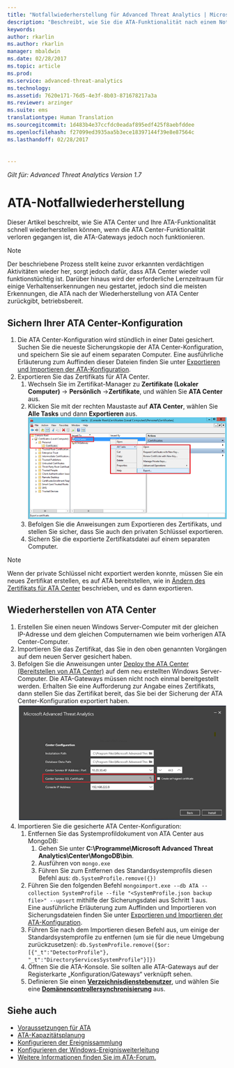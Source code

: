 ```yaml
---
title: "Notfallwiederherstellung für Advanced Threat Analytics | Microsoft-Dokumentation"
description: "Beschreibt, wie Sie die ATA-Funktionalität nach einem Notfall schnell wiederherstellen können"
keywords: 
author: rkarlin
ms.author: rkarlin
manager: mbaldwin
ms.date: 02/28/2017
ms.topic: article
ms.prod: 
ms.service: advanced-threat-analytics
ms.technology: 
ms.assetid: 7620e171-76d5-4e3f-8b03-871678217a3a
ms.reviewer: arzinger
ms.suite: ems
translationtype: Human Translation
ms.sourcegitcommit: 1d483b4e37ccfdc0eadaf895edf425f8aebfddee
ms.openlocfilehash: f27099ed3935aa5b3ece18397144f39e8e87564c
ms.lasthandoff: 02/28/2017


---
```


*Gilt für: Advanced Threat Analytics Version 1.7*



# <a name="ata-disaster-recovery"></a>ATA-Notfallwiederherstellung
Dieser Artikel beschreibt, wie Sie ATA Center und Ihre ATA-Funktionalität schnell wiederherstellen können, wenn die ATA Center-Funktionalität verloren gegangen ist, die ATA-Gateways jedoch noch funktionieren. 

>[!NOTE]
> Der beschriebene Prozess stellt keine zuvor erkannten verdächtigen Aktivitäten wieder her, sorgt jedoch dafür, dass ATA Center wieder voll funktionstüchtig ist. Darüber hinaus wird der erforderliche Lernzeitraum für einige Verhaltenserkennungen neu gestartet, jedoch sind die meisten Erkennungen, die ATA nach der Wiederherstellung von ATA Center zurückgibt, betriebsbereit. 

## <a name="back-up-your-ata-center-configuration"></a>Sichern Ihrer ATA Center-Konfiguration

1. Die ATA Center-Konfiguration wird stündlich in einer Datei gesichert. Suchen Sie die neueste Sicherungskopie der ATA Center-Konfiguration, und speichern Sie sie auf einem separaten Computer. Eine ausführliche Erläuterung zum Auffinden dieser Dateien finden Sie unter [Exportieren und Importieren der ATA-Konfiguration](/advanced-threat-analytics/deploy-use/ata-configuration-file). 
2. Exportieren Sie das Zertifikats für ATA Center.
    1. Wechseln Sie im Zertifikat-Manager zu **Zertifikate (Lokaler Computer)** -> **Persönlich** ->**Zertifikate**, und wählen Sie **ATA Center** aus.
    2. Klicken Sie mit der rechten Maustaste auf **ATA Center**, wählen Sie **Alle Tasks** und dann **Exportieren** aus. 
     ![Zertifikat für ATA Center](media/ata-center-cert.png)
    3. Befolgen Sie die Anweisungen zum Exportieren des Zertifikats, und stellen Sie sicher, dass Sie auch den privaten Schlüssel exportieren.
    4. Sichern Sie die exportierte Zertifikatsdatei auf einem separaten Computer.

  > [!NOTE] 
  > Wenn der private Schlüssel nicht exportiert werden konnte, müssen Sie ein neues Zertifikat erstellen, es auf ATA bereitstellen, wie in [Ändern des Zertifikats für ATA Center](/advanced-threat-analytics/deploy-use/modifying-ata-config-centercert) beschrieben, und es dann exportieren. 

## <a name="recover-your-ata-center"></a>Wiederherstellen von ATA Center

1. Erstellen Sie einen neuen Windows Server-Computer mit der gleichen IP-Adresse und dem gleichen Computernamen wie beim vorherigen ATA Center-Computer.
4. Importieren Sie das Zertifikat, das Sie in den oben genannten Vorgängen auf dem neuen Server gesichert haben.
5. Befolgen Sie die Anweisungen unter [Deploy the ATA Center (Bereitstellen von ATA Center)](/advanced-threat-analytics/deploy-use/install-ata-step1) auf dem neu erstellten Windows Server-Computer. Die ATA-Gateways müssen nicht noch einmal bereitgestellt werden. Erhalten Sie eine Aufforderung zur Angabe eines Zertifikats, dann stellen Sie das Zertifikat bereit, das Sie bei der Sicherung der ATA Center-Konfiguration exportiert haben. 
![Wiederherstellung von ATA Center](media/ata-center-restore.png)
6. Importieren Sie die gesicherte ATA Center-Konfiguration:
    1. Entfernen Sie das Systemprofildokument von ATA Center aus MongoDB: 
        1. Gehen Sie unter **C:\Programme\Microsoft Advanced Threat Analytics\Center\MongoDB\bin**. 
        2. Ausführen von `mongo.exe` 
        3. Führen Sie zum Entfernen des Standardsystemprofils diesen Befehl aus: `db.SystemProfile.remove({})`
    2. Führen Sie den folgenden Befehl `mongoimport.exe --db ATA --collection SystemProfile --file "<SystemProfile.json backup file>" --upsert` mithilfe der Sicherungsdatei aus Schritt 1 aus.</br>
    Eine ausführliche Erläuterung zum Auffinden und Importieren von Sicherungsdateien finden Sie unter [Exportieren und Importieren der ATA-Konfiguration](/advanced-threat-analytics/deploy-use/ata-configuration-file). 
    3. Führen Sie nach dem Importieren diesen Befehl aus, um einige der Standardsystemprofile zu entfernen (um sie für die neue Umgebung zurückzusetzen): `db.SystemProfile.remove({$or:[{"_t":"DetectorProfile"}, "_t":"DirectoryServicesSystemProfile"}]}) `
    4. Öffnen Sie die ATA-Konsole. Sie sollten alle ATA-Gateways auf der Registerkarte „Konfiguration/Gateways“ verknüpft sehen. 
    5. Definieren Sie einen [**Verzeichnisdienstebenutzer**](/advanced-threat-analytics/deploy-use/install-ata-step2), und wählen Sie eine [**Domänencontrollersynchronisierung**](/advanced-threat-analytics/deploy-use/install-ata-step5) aus. 






## <a name="see-also"></a>Siehe auch
- [Voraussetzungen für ATA](/advanced-threat-analytics/plan-design/ata-prerequisites)
- [ATA-Kapazitätsplanung](/advanced-threat-analytics/plan-design/ata-capacity-planning)
- [Konfigurieren der Ereignissammlung](/advanced-threat-analytics/deploy-use/configure-event-collection)
- [Konfigurieren der Windows-Ereignisweiterleitung](/advanced-threat-analytics/deploy-use/configure-event-collection#configuring-windows-event-forwarding)
- [Weitere Informationen finden Sie im ATA-Forum.](https://social.technet.microsoft.com/Forums/security/home?forum=mata)

